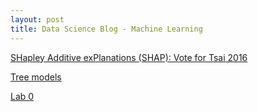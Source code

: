 ```yaml
---
layout: post
title: Data Science Blog - Machine Learning
---
```



[SHapley Additive exPlanations (SHAP): Vote for Tsai 2016](/files/Shap_votetsai2016.svg "Predictor probabilities of DPP vote in 2016")

[Tree models](https://karlho.github.io/treemodels_creditcard.html)

[Lab     0](lab0.html)

